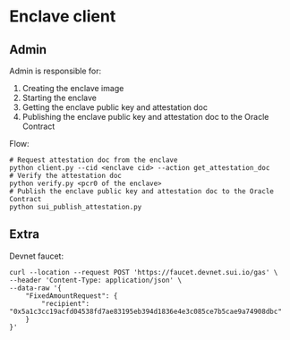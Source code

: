 # Enclave client

## Admin

Admin is responsible for:
1. Creating the enclave image
2. Starting the enclave
3. Getting the enclave public key and attestation doc
4. Publishing the enclave public key and attestation doc to the Oracle Contract

Flow:

```shell
# Request attestation doc from the enclave
python client.py --cid <enclave cid> --action get_attestation_doc
# Verify the attestation doc
python verify.py <pcr0 of the enclave> 
# Publish the enclave public key and attestation doc to the Oracle Contract
python sui_publish_attestation.py
```

## Extra

Devnet faucet:

```shell
curl --location --request POST 'https://faucet.devnet.sui.io/gas' \
--header 'Content-Type: application/json' \
--data-raw '{
    "FixedAmountRequest": {
        "recipient": "0x5a1c3cc19acfd04538fd7ae83195eb394d1836e4e3c085ce7b5cae9a74908dbc"
    }
}'
```
